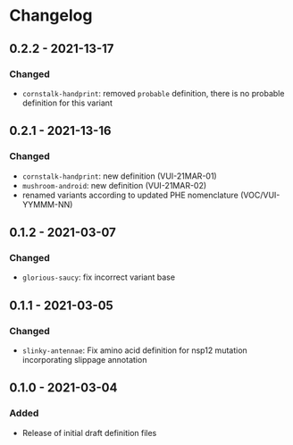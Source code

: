# Changelog

## 0.2.2 - 2021-13-17
### Changed
- `cornstalk-handprint`: removed `probable` definition, there is no probable definition for this variant

## 0.2.1 - 2021-13-16

### Changed
- `cornstalk-handprint`: new definition (VUI-21MAR-01)
- `mushroom-android`: new definition (VUI-21MAR-02)
- renamed variants according to updated PHE nomenclature (VOC/VUI-YYMMM-NN)

## 0.1.2 - 2021-03-07
### Changed
- `glorious-saucy`: fix incorrect variant base

## 0.1.1 - 2021-03-05
### Changed
- `slinky-antennae`: Fix amino acid definition for nsp12 mutation incorporating slippage annotation

## 0.1.0 - 2021-03-04
### Added
- Release of initial draft definition files

